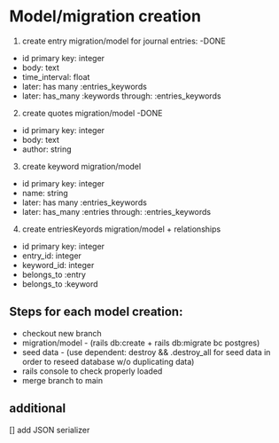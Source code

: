 # Model/migration creation

1. create entry migration/model for journal entries: -DONE
  - id primary key: integer
  - body: text
  - time_interval: float
  - later: has many :entries_keywords
  - later: has_many :keywords through: :entries_keywords

2. create quotes migration/model -DONE
  - id primary key: integer
  - body: text
  - author: string

3. create keyword migration/model
  - id primary key: integer
  - name: string
  - later: has many :entries_keywords
  - later: has_many :entries through: :entries_keywords

4. create entriesKeyords migration/model + relationships
  - id primary key: integer
  - entry_id: integer
  - keyword_id: integer
  - belongs_to :entry
  - belongs_to :keyword




## Steps for each model creation:
- checkout new branch
- migration/model - (rails db:create + rails db:migrate bc postgres)
- seed data - (use dependent: destroy && <CategoryName>.destroy_all for seed data in order to reseed database w/o duplicating data)
- rails console to check properly loaded
- merge branch to main


## additional
[] add JSON serializer
